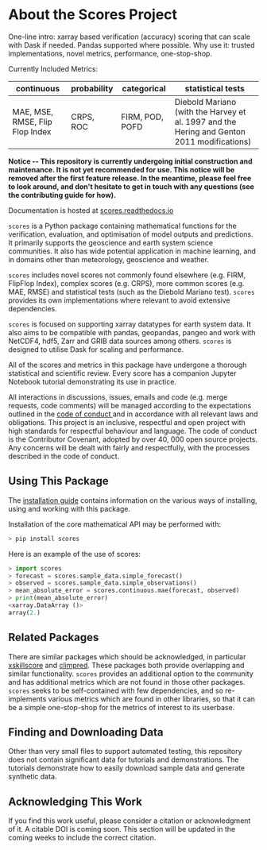 # About the Scores Project

One-line intro: xarray based verification (accuracy) scoring that can scale with Dask if needed. Pandas supported where possible.
Why use it: trusted implementations, novel metrics, performance, one-stop-shop.

Currently Included Metrics:

| continuous                      | probability | categorical      | statistical tests |
| ----------                      | ----------- | -----------      | ----------------- |
| MAE, MSE, RMSE, Flip Flop Index | CRPS, ROC   | FIRM, POD, POFD  |  Diebold Mariano (with the Harvey et al. 1997 and the Hering and Genton 2011 modifications) |


**Notice -- This repository is currently undergoing initial construction and maintenance. It is not yet recommended for use. This notice will be removed after the first feature release. In the meantime, please feel free to look around, and don't hesitate to get in touch with any questions (see the contributing guide for how).**

Documentation is hosted at [scores.readthedocs.io](https://scores.readthedocs.io)

`scores` is a Python package containing mathematical functions for the verification, evaluation, and optimisation of model outputs and predictions. It primarily supports the geoscience and earth system science communities. It also has wide potential application in machine learning, and in domains other than meteorology, geoscience and weather.

`scores` includes novel scores not commonly found elsewhere (e.g. FIRM, FlipFlop Index), complex scores (e.g. CRPS), more common scores (e.g. MAE, RMSE) and statistical tests (such as the Diebold Mariano test). `scores` provides its own implementations where relevant to avoid extensive dependencies.

`scores` is focused on supporting xarray datatypes for earth system data. It also aims to be compatible with pandas, geopandas, pangeo and work with NetCDF4, hdf5, Zarr and GRIB data sources among others. `scores` is designed to utilise Dask for scaling and performance.

All of the scores and metrics in this package have undergone a thorough statistical and scientific review. Every score has a companion Jupyter Notebook tutorial demonstrating its use in practice.

All interactions in discussions, issues, emails and code (e.g. merge requests, code comments) will be managed according to the expectations outlined in the [ code of conduct ](CODE_OF_CONDUCT.md) and in accordance with all relevant laws and obligations. This project is an inclusive, respectful and open project with high standards for respectful behaviour and language. The code of conduct is the Contributor Covenant, adopted by over 40, 000 open source projects. Any concerns will be dealt with fairly and respectfully, with the processes described in the code of conduct.

## Using This Package

The [installation guide](docs/installation.md) contains information on the various ways of installing, using and working with this package.

Installation of the core mathematical API may be performed with:

```py
> pip install scores
```

Here is an example of the use of scores:

```py
> import scores
> forecast = scores.sample_data.simple_forecast()
> observed = scores.sample_data.simple_observations()
> mean_absolute_error = scores.continuous.mae(forecast, observed)
> print(mean_absolute_error)
<xarray.DataArray ()>
array(2.)
```

## Related Packages

There are similar packages which should be acknowledged, in particular [xskillscore](https://xskillscore.readthedocs.io/en/stable/) and [climpred](https://github.com/pangeo-data/climpred). These packages both provide overlapping and similar functionality. `scores` provides an additional option to the community and has additional metrics which are not found in those other packages. `scores` seeks to be self-contained with few dependencies, and so re-implements various metrics which are found in other libraries, so that it can be a simple one-stop-shop for the metrics of interest to its userbase.

## Finding and Downloading Data

Other than very small files to support automated testing, this repository does not contain significant data for tutorials and demonstrations. The tutorials demonstrate how to easily download sample data and generate synthetic data.

## Acknowledging This Work

If you find this work useful, please consider a citation or acknowledgment of it. A citable DOI is coming soon. This section will be updated in the coming weeks to include the correct citation.
